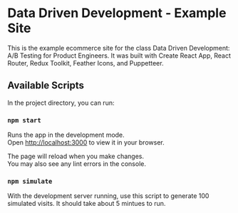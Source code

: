 # Data Driven Development - Example Site

This is the example ecommerce site for the class Data Driven Development: A/B Testing for Product Engineers. It was built with Create React App, React Router, Redux Toolkit, Feather Icons, and Puppetteer.

## Available Scripts

In the project directory, you can run:

### `npm start`

Runs the app in the development mode.\
Open [http://localhost:3000](http://localhost:3000) to view it in your browser.

The page will reload when you make changes.\
You may also see any lint errors in the console.

### `npm simulate`

With the development server running, use this script to generate 100 simulated visits. It should take about 5 mintues to run. 

